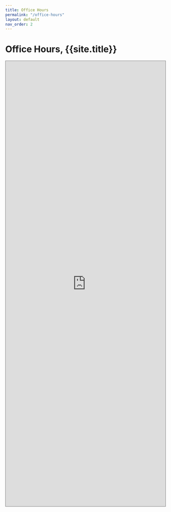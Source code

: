 ```yaml
---
title: Office Hours
permalink: "/office-hours"
layout: default
nav_order: 2
---
```


# Office Hours, {{site.title}}


<style>
     iframe { width: 100%; height: 1400px; }
</style>

<iframe src="https://calendar.google.com/calendar/embed?height=600&wkst=1&bgcolor=%23ffffff&ctz=America%2FLos_Angeles&mode=WEEK&src=dWNzYi5lZHVfczJyY3RrcDM5b2Rxc29ob21vdnBhdTJxZnNAZ3JvdXAuY2FsZW5kYXIuZ29vZ2xlLmNvbQ&color=%230B8043" style="border:solid 1px #777" width="800" height="600" frameborder="0" scrolling="no"></iframe>
